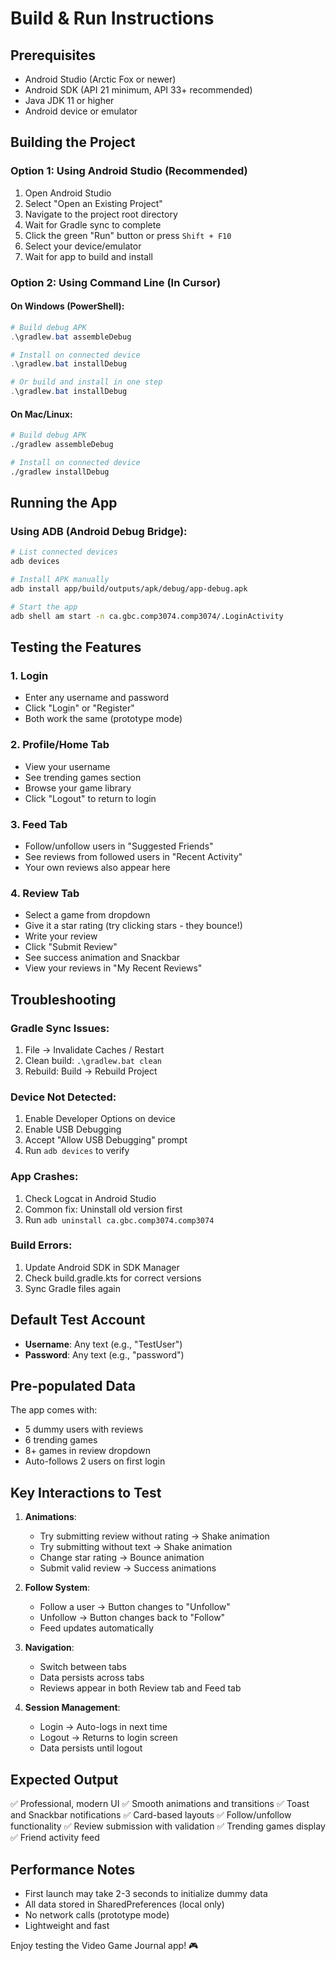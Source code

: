 # Build & Run Instructions

## Prerequisites
- Android Studio (Arctic Fox or newer)
- Android SDK (API 21 minimum, API 33+ recommended)
- Java JDK 11 or higher
- Android device or emulator

## Building the Project

### Option 1: Using Android Studio (Recommended)
1. Open Android Studio
2. Select "Open an Existing Project"
3. Navigate to the project root directory
4. Wait for Gradle sync to complete
5. Click the green "Run" button or press `Shift + F10`
6. Select your device/emulator
7. Wait for app to build and install

### Option 2: Using Command Line (In Cursor)

#### On Windows (PowerShell):
```powershell
# Build debug APK
.\gradlew.bat assembleDebug

# Install on connected device
.\gradlew.bat installDebug

# Or build and install in one step
.\gradlew.bat installDebug
```

#### On Mac/Linux:
```bash
# Build debug APK
./gradlew assembleDebug

# Install on connected device
./gradlew installDebug
```

## Running the App

### Using ADB (Android Debug Bridge):
```bash
# List connected devices
adb devices

# Install APK manually
adb install app/build/outputs/apk/debug/app-debug.apk

# Start the app
adb shell am start -n ca.gbc.comp3074.comp3074/.LoginActivity
```

## Testing the Features

### 1. Login
- Enter any username and password
- Click "Login" or "Register"
- Both work the same (prototype mode)

### 2. Profile/Home Tab
- View your username
- See trending games section
- Browse your game library
- Click "Logout" to return to login

### 3. Feed Tab
- Follow/unfollow users in "Suggested Friends"
- See reviews from followed users in "Recent Activity"
- Your own reviews also appear here

### 4. Review Tab
- Select a game from dropdown
- Give it a star rating (try clicking stars - they bounce!)
- Write your review
- Click "Submit Review"
- See success animation and Snackbar
- View your reviews in "My Recent Reviews"

## Troubleshooting

### Gradle Sync Issues:
1. File → Invalidate Caches / Restart
2. Clean build: `.\gradlew.bat clean`
3. Rebuild: Build → Rebuild Project

### Device Not Detected:
1. Enable Developer Options on device
2. Enable USB Debugging
3. Accept "Allow USB Debugging" prompt
4. Run `adb devices` to verify

### App Crashes:
1. Check Logcat in Android Studio
2. Common fix: Uninstall old version first
3. Run `adb uninstall ca.gbc.comp3074.comp3074`

### Build Errors:
1. Update Android SDK in SDK Manager
2. Check build.gradle.kts for correct versions
3. Sync Gradle files again

## Default Test Account
- **Username**: Any text (e.g., "TestUser")
- **Password**: Any text (e.g., "password")

## Pre-populated Data
The app comes with:
- 5 dummy users with reviews
- 6 trending games
- 8+ games in review dropdown
- Auto-follows 2 users on first login

## Key Interactions to Test

1. **Animations**:
   - Try submitting review without rating → Shake animation
   - Try submitting without text → Shake animation
   - Change star rating → Bounce animation
   - Submit valid review → Success animations

2. **Follow System**:
   - Follow a user → Button changes to "Unfollow"
   - Unfollow → Button changes back to "Follow"
   - Feed updates automatically

3. **Navigation**:
   - Switch between tabs
   - Data persists across tabs
   - Reviews appear in both Review tab and Feed tab

4. **Session Management**:
   - Login → Auto-logs in next time
   - Logout → Returns to login screen
   - Data persists until logout

## Expected Output
✅ Professional, modern UI
✅ Smooth animations and transitions
✅ Toast and Snackbar notifications
✅ Card-based layouts
✅ Follow/unfollow functionality
✅ Review submission with validation
✅ Trending games display
✅ Friend activity feed

## Performance Notes
- First launch may take 2-3 seconds to initialize dummy data
- All data stored in SharedPreferences (local only)
- No network calls (prototype mode)
- Lightweight and fast

Enjoy testing the Video Game Journal app! 🎮

